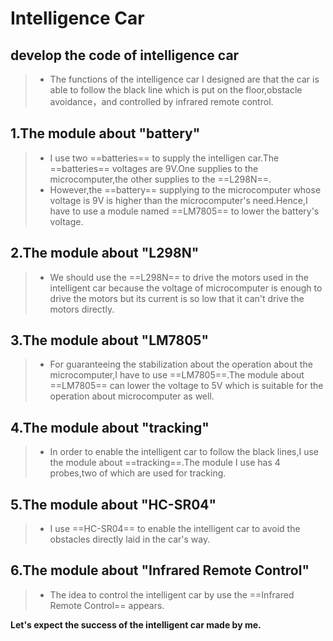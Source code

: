 # Intelligence Car
## develop the code of intelligence car

>- The functions of the intelligence car I designed are that the car is able to follow the black line which is put on the floor,obstacle avoidance，and controlled by infrared remote control.

## 1.The module about "battery"
>- I use two ==batteries== to supply the intelligen car.The ==batteries== voltages are 9V.One supplies to the microcomputer,the other
supplies to the ==L298N==.
>- However,the ==battery== supplying to the microcomputer whose voltage is 9V is higher than the microcomputer's need.Hence,I have to use a module named ==LM7805== to lower the battery's voltage.
## 2.The module about "L298N"
>- We should use the ==L298N== to drive the motors used in the intelligent car because the voltage of microcomputer is enough to drive the motors but its current is so low that it can't drive the motors directly.
## 3.The module about "LM7805" 
>- For guaranteeing the stabilization about the operation about the microcomputer,I have to use ==LM7805==.The module about ==LM7805== can lower the voltage to 5V which is suitable for the operation about microcomputer as well.
## 4.The module about "tracking"
>- In order to enable the intelligent car to follow the black lines,I use the module about ==tracking==.The module I use has 4 probes,two of which are used for tracking.
## 5.The module about "HC-SR04"
>- I use ==HC-SR04== to enable the intelligent car to avoid the obstacles directly laid in the car's way.
## 6.The module about "Infrared Remote Control"
>- The idea to control the intelligent car by use the ==Infrared Remote Control== appears. 

**Let's expect the success of the intelligent car made by me.**
